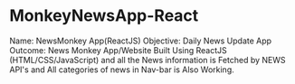 # MonkeyNewsApp-React
Name: NewsMonkey App(ReactJS)
Objective:  Daily News Update App 
Outcome: News Monkey App/Website Built Using  ReactJS (HTML/CSS/JavaScript) and all the News information is Fetched by NEWS API's and All categories of news in Nav-bar is Also Working.

